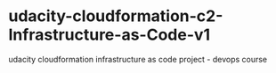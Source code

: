 # udacity-cloudformation-c2-Infrastructure-as-Code-v1
udacity cloudformation infrastructure as code project - devops course
